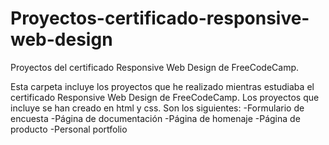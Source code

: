 # Proyectos-certificado-responsive-web-design
Proyectos del certificado Responsive Web Design de FreeCodeCamp.

Esta carpeta incluye los proyectos que he realizado mientras estudiaba el certificado Responsive Web Design de FreeCodeCamp.
Los proyectos que incluye se han creado en html y css.
Son los siguientes:
-Formulario de encuesta
-Página de documentación
-Página de homenaje
-Página de producto
-Personal portfolio
